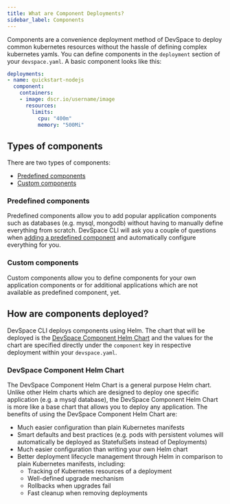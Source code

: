 ```yaml
---
title: What are Component Deployments?
sidebar_label: Components
---
```


Components are a convenience deployment method of DevSpace to deploy common kubernetes resources without the hassle of defining complex kubernetes yamls. You can define components in the `deployment` section of your `devspace.yaml`. A basic component looks like this:
```yaml
deployments:
- name: quickstart-nodejs
  component:
    containers:
    - image: dscr.io/username/image
      resources:
        limits:
          cpu: "400m"
          memory: "500Mi"
```

## Types of components
There are two types of components:
- [Predefined components](/docs/deployment/components/add-predefined-components)
- [Custom components](/docs/deployment/components/add-custom-components)

### Predefined components
Predefined components allow you to add popular application components such as databases (e.g. mysql, mongodb) without having to manually define everything from scratch. DevSpace CLI will ask you a couple of questions when [adding a predefined component](/docs/deployment/components/add-predefined-components) and automatically configure everything for you. 

### Custom components
Custom components allow you to define components for your own application components or for additional applications which are not available as predefined component, yet.

## How are components deployed?
DevSpace CLI deploys components using Helm. The chart that will be deployed is the [DevSpace Component Helm Chart](#devspace-component-helm-chart) and the values for the chart are specified directly under the `component` key in respective deployment within your `devspace.yaml`.

### DevSpace Component Helm Chart
The DevSpace Component Helm Chart is a general purpose Helm chart. Unlike other Helm charts which are designed to deploy one specific application (e.g. a mysql database), the DevSpace Component Helm Chart is more like a base chart that allows you to deploy any application. The benefits of using the DevSpace Component Helm Chart are:
- Much easier configuration than plain Kubernetes manifests
- Smart defaults and best practices (e.g. pods with persistent volumes will automatically be deployed as StatefulSets instead of Deployments)
- Much easier configuration than writing your own Helm chart
- Better deployment lifecycle management through Helm in comparison to plain Kubernetes manifests, including:
  - Tracking of Kubernetes resources of a deployment
  - Well-defined upgrade mechanism
  - Rollbacks when upgrades fail
  - Fast cleanup when removing deployments
